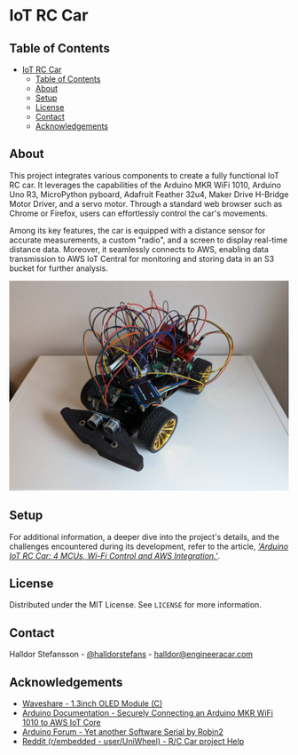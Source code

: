 # IoT RC Car

<!-- TABLE OF CONTENTS -->
## Table of Contents

- [IoT RC Car](#iot-rc-car)
  - [Table of Contents](#table-of-contents)
  - [About](#about)
  - [Setup](#setup)
  - [License](#license)
  - [Contact](#contact)
  - [Acknowledgements](#acknowledgements)

<!-- ABOUT THE PROJECT -->
## About

This project integrates various components to create a fully functional IoT RC car. It leverages the capabilities of the Arduino MKR WiFi 1010, Arduino Uno R3, MicroPython pyboard, Adafruit Feather 32u4, Maker Drive H-Bridge Motor Driver, and a servo motor. Through a standard web browser such as Chrome or Firefox, users can effortlessly control the car's movements.

Among its key features, the car is equipped with a distance sensor for accurate measurements, a custom "radio", and a screen to display real-time distance data. Moreover, it seamlessly connects to AWS, enabling data transmission to AWS IoT Central for monitoring and storing data in an S3 bucket for further analysis.

![IoT RC Car](iot_rc_car.jpg)

<!-- GETTING STARTED -->
## Setup

For additional information, a deeper dive into the project's details, and the challenges encountered during its development, refer to the article, *['Arduino IoT RC Car: 4 MCUs, Wi-Fi Control and AWS Integration.'](https://www.engineeracar.com/arduino-iot-rc-car/)*.

<!-- LICENSE -->
## License

Distributed under the MIT License. See `LICENSE` for more information.

<!-- CONTACT -->
## Contact

Halldor Stefansson - [@halldorstefans](https://twitter.com/halldorstefans) - halldor@engineeracar.com

<!-- ACKNOWLEDGEMENTS -->
## Acknowledgements

- [Waveshare - 1.3inch OLED Module (C)](https://www.waveshare.com/wiki/1.3inch_OLED_Module_(C))
- [Arduino Documentation - Securely Connecting an Arduino MKR WiFi 1010 to AWS IoT Core](https://docs.arduino.cc/tutorials/mkr-wifi-1010/securely-connecting-an-arduino-mkr-wifi-1010-to-aws-iot-core/)
- [Arduino Forum - Yet another Software Serial by Robin2](https://forum.arduino.cc/t/yet-another-software-serial/242865)
- [Reddit (r/embedded - user/UniWheel) - R/C Car project Help](https://www.reddit.com/r/embedded/comments/1aq1wp5/rc_car_project_help/)
